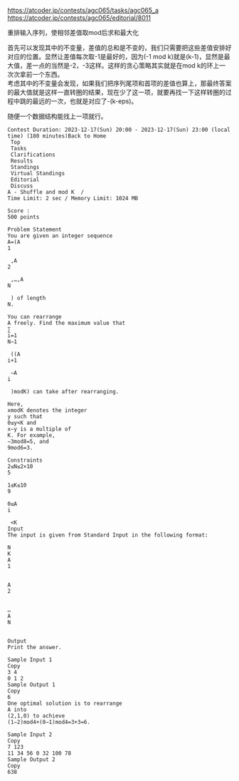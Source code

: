 https://atcoder.jp/contests/agc065/tasks/agc065_a  
https://atcoder.jp/contests/agc065/editorial/8011  


重排输入序列，使相邻差值取mod后求和最大化  

首先可以发现其中的不变量，差值的总和是不变的，我们只需要把这些差值安排好对应的位置。显然让差值每次取-1是最好的，因为(-1 mod k)就是(k-1)，显然是最大值，差一点的当然是-2，-3这样。这样的贪心策略其实就是在mod k的环上一次次拿前一个东西。  
考虑其中的不变量会发现，如果我们把序列尾项和首项的差值也算上，那最终答案的最大值就是这样一直转圈的结果，现在少了这一项，就要再找一下这样转圈的过程中跳的最远的一次，也就是对应了-(k-eps)。  

随便一个数据结构能找上一项就行。

```
Contest Duration: 2023-12-17(Sun) 20:00 - 2023-12-17(Sun) 23:00 (local time) (180 minutes)Back to Home
 Top
 Tasks
 Clarifications
 Results
 Standings
 Virtual Standings
 Editorial
 Discuss
A - Shuffle and mod K  / 
Time Limit: 2 sec / Memory Limit: 1024 MB

Score : 
500 points

Problem Statement
You are given an integer sequence 
A=(A 
1
​
 ,A 
2
​
 ,…,A 
N
​
 ) of length 
N.

You can rearrange 
A freely. Find the maximum value that 
∑ 
i=1
N−1
​
 ((A 
i+1
​
 −A 
i
​
 )modK) can take after rearranging.

Here, 
xmodK denotes the integer 
y such that 
0≤y<K and 
x−y is a multiple of 
K. For example, 
−3mod8=5, and 
9mod6=3.

Constraints
2≤N≤2×10 
5
 
1≤K≤10 
9
 
0≤A 
i
​
 <K
Input
The input is given from Standard Input in the following format:

N 
K
A 
1
​
  
A 
2
​
  
… 
A 
N
​
 
Output
Print the answer.

Sample Input 1
Copy
3 4
0 1 2
Sample Output 1
Copy
6
One optimal solution is to rearrange 
A into 
(2,1,0) to achieve 
(1−2)mod4+(0−1)mod4=3+3=6.

Sample Input 2
Copy
7 123
11 34 56 0 32 100 78
Sample Output 2
Copy
638
```
